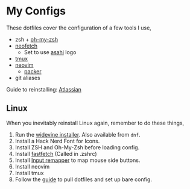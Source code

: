 # My Configs

These dotfiles cover the configuration of a few tools I use,

- zsh + [oh-my-zsh](https://github.com/ohmyzsh/ohmyzsh)
- [neofetch](https://github.com/dylanaraps/neofetch)
  - Set to use [asahi](https://asahilinux.org/) logo
- [tmux](https://github.com/tmux/tmux/wiki)
- [neovim](https://github.com/neovim/neovim)
  - [packer](https://github.com/wbthomason/packer.nvim)
- git aliases

Guide to reinstalling: [Atlassian](https://www.atlassian.com/git/tutorials/dotfiles)

## Linux

When you inevitably reinstall Linux again, remember to do these things,

1. Run the [widevine installer](https://github.com/AsahiLinux/widevine-installer). Also available from `dnf`.
2. Install a Hack Nerd Font for Icons.
3. Install ZSH and Oh-My-Zsh before loading config.
4. Install [fastfetch](https://github.com/fastfetch-cli/fastfetch) (Called in .zshrc)
5. Install [Input remapper](https://github.com/sezanzeb/input-remapper) to map mouse side buttons.
6. Install neovim
7. Install tmux
8. Follow the [guide](https://www.atlassian.com/git/tutorials/dotfiles) to pull dotfiles and set up bare config.
